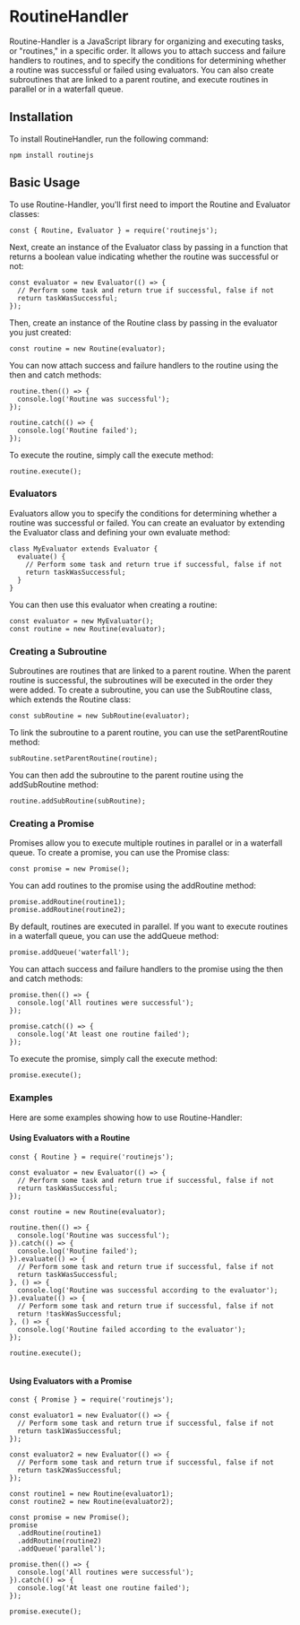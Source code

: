 # RoutineHandler
Routine-Handler is a JavaScript library for organizing and executing tasks, or "routines," in a specific order. It allows you to attach success and failure handlers to routines, and to specify the conditions for determining whether a routine was successful or failed using evaluators. You can also create subroutines that are linked to a parent routine, and execute routines in parallel or in a waterfall queue.

## Installation
To install RoutineHandler, run the following command:

```
npm install routinejs
```

## Basic Usage
To use Routine-Handler, you'll first need to import the Routine and Evaluator classes:

```
const { Routine, Evaluator } = require('routinejs');
```

Next, create an instance of the Evaluator class by passing in a function that returns a boolean value indicating whether the routine was successful or not:

```
const evaluator = new Evaluator(() => {
  // Perform some task and return true if successful, false if not
  return taskWasSuccessful;
});
```

Then, create an instance of the Routine class by passing in the evaluator you just created:

```
const routine = new Routine(evaluator);

```

You can now attach success and failure handlers to the routine using the then and catch methods:

```
routine.then(() => {
  console.log('Routine was successful');
});

routine.catch(() => {
  console.log('Routine failed');
});

```

To execute the routine, simply call the execute method:

```
routine.execute();

```
### Evaluators
Evaluators allow you to specify the conditions for determining whether a routine was successful or failed. You can create an evaluator by extending the Evaluator class and defining your own evaluate method:

```
class MyEvaluator extends Evaluator {
  evaluate() {
    // Perform some task and return true if successful, false if not
    return taskWasSuccessful;
  }
}

```

You can then use this evaluator when creating a routine:

```
const evaluator = new MyEvaluator();
const routine = new Routine(evaluator);

```

### Creating a Subroutine
Subroutines are routines that are linked to a parent routine. When the parent routine is successful, the subroutines will be executed in the order they were added. To create a subroutine, you can use the SubRoutine class, which extends the Routine class:

```
const subRoutine = new SubRoutine(evaluator);

```

To link the subroutine to a parent routine, you can use the setParentRoutine method:

```
subRoutine.setParentRoutine(routine);

```

You can then add the subroutine to the parent routine using the addSubRoutine method:

```
routine.addSubRoutine(subRoutine);

```

### Creating a Promise
Promises allow you to execute multiple routines in parallel or in a waterfall queue. To create a promise, you can use the Promise class:

```
const promise = new Promise();

```

You can add routines to the promise using the addRoutine method:

```
promise.addRoutine(routine1);
promise.addRoutine(routine2);

```

By default, routines are executed in parallel. If you want to execute routines in a waterfall queue, you can use the addQueue method:

```
promise.addQueue('waterfall');
```

You can attach success and failure handlers to the promise using the then and catch methods:

```
promise.then(() => {
  console.log('All routines were successful');
});

promise.catch(() => {
  console.log('At least one routine failed');
});

```

To execute the promise, simply call the execute method:

```
promise.execute();

```

### Examples
Here are some examples showing how to use Routine-Handler:

#### Using Evaluators with a Routine

```
const { Routine } = require('routinejs');

const evaluator = new Evaluator(() => {
  // Perform some task and return true if successful, false if not
  return taskWasSuccessful;
});

const routine = new Routine(evaluator);

routine.then(() => {
  console.log('Routine was successful');
}).catch(() => {
  console.log('Routine failed');
}).evaluate(() => {
  // Perform some task and return true if successful, false if not
  return taskWasSuccessful;
}, () => {
  console.log('Routine was successful according to the evaluator');
}).evaluate(() => {
  // Perform some task and return true if successful, false if not
  return !taskWasSuccessful;
}, () => {
  console.log('Routine failed according to the evaluator');
});

routine.execute();


```

#### Using Evaluators with a Promise

```
const { Promise } = require('routinejs');

const evaluator1 = new Evaluator(() => {
  // Perform some task and return true if successful, false if not
  return task1WasSuccessful;
});

const evaluator2 = new Evaluator(() => {
  // Perform some task and return true if successful, false if not
  return task2WasSuccessful;
});

const routine1 = new Routine(evaluator1);
const routine2 = new Routine(evaluator2);

const promise = new Promise();
promise
  .addRoutine(routine1)
  .addRoutine(routine2)
  .addQueue('parallel');

promise.then(() => {
  console.log('All routines were successful');
}).catch(() => {
  console.log('At least one routine failed');
});

promise.execute();

```

